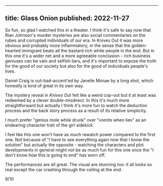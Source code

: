 ----
title: Glass Onion
published: 2022-11-27
----

So fun, so glad I watched this in a theater. I think it's safe to say now that Rian Johnson's murder mysteries are also social commentaries on the rubes and corrupted individuals of our era. In Knives Out it was more obvious and probably more inflammatory, in the sense that the golden-hearted immigrant beats all the bastard rich white people in the end. But in this one it's a wider net and a more agreeable conclusion - rich business geniuses can be vain and selfish liars, and it's important to expose the truth for the good of our society but also for the good of individuals people's lives.

Daniel Craig is out-bad-accent'ed by Janelle Monae by a long shot, which honestly is kind of great in its own way.

The mystery reveal in *Knives Out* felt like a weird cop-out but it at least was redeemed by a clever double-misdirect. In this it's much more straightforward but actually I think it's more fun to watch the deduction process and the back story process as a result of its relative simplicity.

I much prefer "genius mole while drunk" over "vomits when lies" as an endearing character trait of the girl sidekick.

I feel like this one won't have as much rewatch power compared to the first one. Not because of "I have to see everything again now that I know the solution" but actually the opposite - watching the characters and plot developments in general might not be as much fun for this one once the "I don't know how this is going to end" has worn off.

The performances are all great. The visual are stunning too: it all looks so real except the car crashing through the ceiling at the end.

9/10
